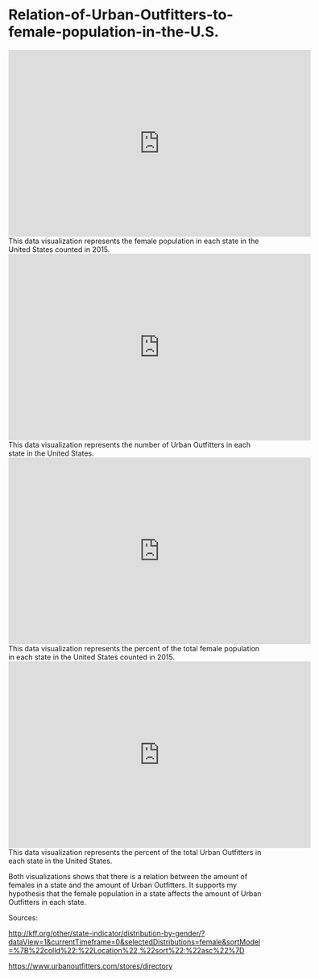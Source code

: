 # Relation-of-Urban-Outfitters-to-female-population-in-the-U.S.

<iframe width="600" height="371" seamless frameborder="0" scrolling="no" src="https://docs.google.com/spreadsheets/d/1BBeVlW514VvvtRcS3To-O4YccALBAUqfL_VuOkX0YAc/pubchart?oid=1268500724&amp;format=interactive"></iframe>
This data visualization represents the female population in each state in the United States counted in 2015.

<iframe width="600" height="371" seamless frameborder="0" scrolling="no" src="https://docs.google.com/spreadsheets/d/1BBeVlW514VvvtRcS3To-O4YccALBAUqfL_VuOkX0YAc/pubchart?oid=487492813&amp;format=interactive"></iframe>
This data visualization represents the number of Urban Outfitters in each state in the United States.

<iframe width="600" height="371" seamless frameborder="0" scrolling="no" src="https://docs.google.com/spreadsheets/d/1BBeVlW514VvvtRcS3To-O4YccALBAUqfL_VuOkX0YAc/pubchart?oid=1544362029&amp;format=interactive"></iframe>
This data visualization represents the percent of the total female population in each state in the United States counted in 2015.

<iframe width="600" height="371" seamless frameborder="0" scrolling="no" src="https://docs.google.com/spreadsheets/d/1BBeVlW514VvvtRcS3To-O4YccALBAUqfL_VuOkX0YAc/pubchart?oid=1551571442&amp;format=interactive"></iframe>
This data visualization represents the percent of the total Urban Outfitters in each state in the United States.

Both visualizations shows that there is a relation between the amount of females in a state and the amount of Urban Outfitters. It supports my hypothesis that the female population in a state affects the amount of Urban Outfitters in each state.

Sources:

http://kff.org/other/state-indicator/distribution-by-gender/?dataView=1&currentTimeframe=0&selectedDistributions=female&sortModel=%7B%22colId%22:%22Location%22,%22sort%22:%22asc%22%7D 

https://www.urbanoutfitters.com/stores/directory
